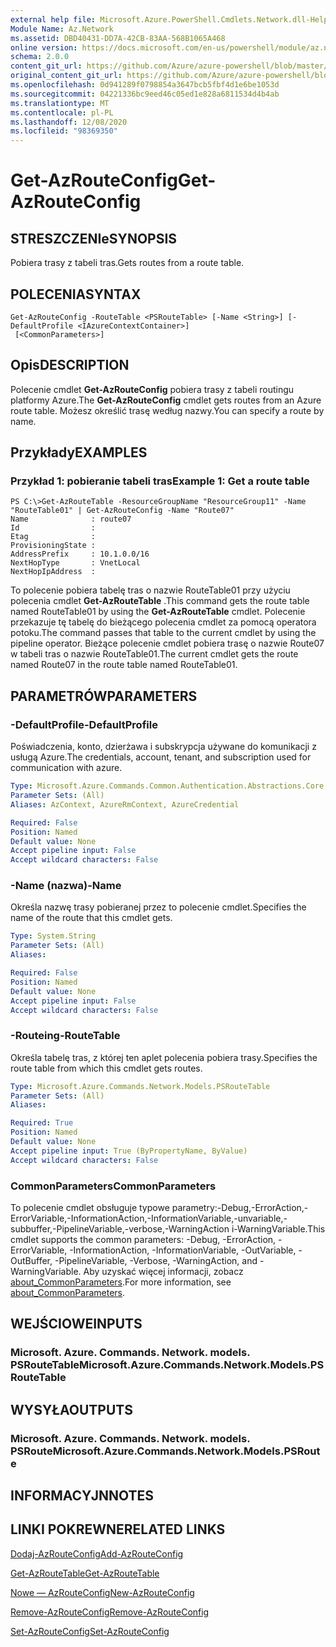 ```yaml
---
external help file: Microsoft.Azure.PowerShell.Cmdlets.Network.dll-Help.xml
Module Name: Az.Network
ms.assetid: DBD40431-DD7A-42CB-83AA-568B1065A468
online version: https://docs.microsoft.com/en-us/powershell/module/az.network/get-azrouteconfig
schema: 2.0.0
content_git_url: https://github.com/Azure/azure-powershell/blob/master/src/Network/Network/help/Get-AzRouteConfig.md
original_content_git_url: https://github.com/Azure/azure-powershell/blob/master/src/Network/Network/help/Get-AzRouteConfig.md
ms.openlocfilehash: 0d941289f0798854a3647bcb5fbf4d1e6be1053d
ms.sourcegitcommit: 04221336bc9eed46c05ed1e828a6811534d4b4ab
ms.translationtype: MT
ms.contentlocale: pl-PL
ms.lasthandoff: 12/08/2020
ms.locfileid: "98369350"
---
```

# <span data-ttu-id="24fad-101">Get-AzRouteConfig</span><span class="sxs-lookup"><span data-stu-id="24fad-101">Get-AzRouteConfig</span></span>

## <span data-ttu-id="24fad-102">STRESZCZENIe</span><span class="sxs-lookup"><span data-stu-id="24fad-102">SYNOPSIS</span></span>
<span data-ttu-id="24fad-103">Pobiera trasy z tabeli tras.</span><span class="sxs-lookup"><span data-stu-id="24fad-103">Gets routes from a route table.</span></span>

## <span data-ttu-id="24fad-104">POLECENIA</span><span class="sxs-lookup"><span data-stu-id="24fad-104">SYNTAX</span></span>

```
Get-AzRouteConfig -RouteTable <PSRouteTable> [-Name <String>] [-DefaultProfile <IAzureContextContainer>]
 [<CommonParameters>]
```

## <span data-ttu-id="24fad-105">Opis</span><span class="sxs-lookup"><span data-stu-id="24fad-105">DESCRIPTION</span></span>
<span data-ttu-id="24fad-106">Polecenie cmdlet **Get-AzRouteConfig** pobiera trasy z tabeli routingu platformy Azure.</span><span class="sxs-lookup"><span data-stu-id="24fad-106">The **Get-AzRouteConfig** cmdlet gets routes from an Azure route table.</span></span>
<span data-ttu-id="24fad-107">Możesz określić trasę według nazwy.</span><span class="sxs-lookup"><span data-stu-id="24fad-107">You can specify a route by name.</span></span>

## <span data-ttu-id="24fad-108">Przykłady</span><span class="sxs-lookup"><span data-stu-id="24fad-108">EXAMPLES</span></span>

### <span data-ttu-id="24fad-109">Przykład 1: pobieranie tabeli tras</span><span class="sxs-lookup"><span data-stu-id="24fad-109">Example 1: Get a route table</span></span>
```
PS C:\>Get-AzRouteTable -ResourceGroupName "ResourceGroup11" -Name "RouteTable01" | Get-AzRouteConfig -Name "Route07"
Name              : route07
Id                : 
Etag              : 
ProvisioningState : 
AddressPrefix     : 10.1.0.0/16
NextHopType       : VnetLocal
NextHopIpAddress  :
```

<span data-ttu-id="24fad-110">To polecenie pobiera tabelę tras o nazwie RouteTable01 przy użyciu polecenia cmdlet **Get-AzRouteTable** .</span><span class="sxs-lookup"><span data-stu-id="24fad-110">This command gets the route table named RouteTable01 by using the **Get-AzRouteTable** cmdlet.</span></span>
<span data-ttu-id="24fad-111">Polecenie przekazuje tę tabelę do bieżącego polecenia cmdlet za pomocą operatora potoku.</span><span class="sxs-lookup"><span data-stu-id="24fad-111">The command passes that table to the current cmdlet by using the pipeline operator.</span></span>
<span data-ttu-id="24fad-112">Bieżące polecenie cmdlet pobiera trasę o nazwie Route07 w tabeli tras o nazwie RouteTable01.</span><span class="sxs-lookup"><span data-stu-id="24fad-112">The current cmdlet gets the route named Route07 in the route table named RouteTable01.</span></span>

## <span data-ttu-id="24fad-113">PARAMETRÓW</span><span class="sxs-lookup"><span data-stu-id="24fad-113">PARAMETERS</span></span>

### <span data-ttu-id="24fad-114">-DefaultProfile</span><span class="sxs-lookup"><span data-stu-id="24fad-114">-DefaultProfile</span></span>
<span data-ttu-id="24fad-115">Poświadczenia, konto, dzierżawa i subskrypcja używane do komunikacji z usługą Azure.</span><span class="sxs-lookup"><span data-stu-id="24fad-115">The credentials, account, tenant, and subscription used for communication with azure.</span></span>

```yaml
Type: Microsoft.Azure.Commands.Common.Authentication.Abstractions.Core.IAzureContextContainer
Parameter Sets: (All)
Aliases: AzContext, AzureRmContext, AzureCredential

Required: False
Position: Named
Default value: None
Accept pipeline input: False
Accept wildcard characters: False
```

### <span data-ttu-id="24fad-116">-Name (nazwa)</span><span class="sxs-lookup"><span data-stu-id="24fad-116">-Name</span></span>
<span data-ttu-id="24fad-117">Określa nazwę trasy pobieranej przez to polecenie cmdlet.</span><span class="sxs-lookup"><span data-stu-id="24fad-117">Specifies the name of the route that this cmdlet gets.</span></span>

```yaml
Type: System.String
Parameter Sets: (All)
Aliases:

Required: False
Position: Named
Default value: None
Accept pipeline input: False
Accept wildcard characters: False
```

### <span data-ttu-id="24fad-118">-Routeing</span><span class="sxs-lookup"><span data-stu-id="24fad-118">-RouteTable</span></span>
<span data-ttu-id="24fad-119">Określa tabelę tras, z której ten aplet polecenia pobiera trasy.</span><span class="sxs-lookup"><span data-stu-id="24fad-119">Specifies the route table from which this cmdlet gets routes.</span></span>

```yaml
Type: Microsoft.Azure.Commands.Network.Models.PSRouteTable
Parameter Sets: (All)
Aliases:

Required: True
Position: Named
Default value: None
Accept pipeline input: True (ByPropertyName, ByValue)
Accept wildcard characters: False
```

### <span data-ttu-id="24fad-120">CommonParameters</span><span class="sxs-lookup"><span data-stu-id="24fad-120">CommonParameters</span></span>
<span data-ttu-id="24fad-121">To polecenie cmdlet obsługuje typowe parametry:-Debug,-ErrorAction,-ErrorVariable,-InformationAction,-InformationVariable,-unvariable,-subbuffer,-PipelineVariable,-verbose,-WarningAction i-WarningVariable.</span><span class="sxs-lookup"><span data-stu-id="24fad-121">This cmdlet supports the common parameters: -Debug, -ErrorAction, -ErrorVariable, -InformationAction, -InformationVariable, -OutVariable, -OutBuffer, -PipelineVariable, -Verbose, -WarningAction, and -WarningVariable.</span></span> <span data-ttu-id="24fad-122">Aby uzyskać więcej informacji, zobacz [about_CommonParameters](http://go.microsoft.com/fwlink/?LinkID=113216).</span><span class="sxs-lookup"><span data-stu-id="24fad-122">For more information, see [about_CommonParameters](http://go.microsoft.com/fwlink/?LinkID=113216).</span></span>

## <span data-ttu-id="24fad-123">WEJŚCIOWE</span><span class="sxs-lookup"><span data-stu-id="24fad-123">INPUTS</span></span>

### <span data-ttu-id="24fad-124">Microsoft. Azure. Commands. Network. models. PSRouteTable</span><span class="sxs-lookup"><span data-stu-id="24fad-124">Microsoft.Azure.Commands.Network.Models.PSRouteTable</span></span>

## <span data-ttu-id="24fad-125">WYSYŁA</span><span class="sxs-lookup"><span data-stu-id="24fad-125">OUTPUTS</span></span>

### <span data-ttu-id="24fad-126">Microsoft. Azure. Commands. Network. models. PSRoute</span><span class="sxs-lookup"><span data-stu-id="24fad-126">Microsoft.Azure.Commands.Network.Models.PSRoute</span></span>

## <span data-ttu-id="24fad-127">INFORMACYJN</span><span class="sxs-lookup"><span data-stu-id="24fad-127">NOTES</span></span>

## <span data-ttu-id="24fad-128">LINKI POKREWNE</span><span class="sxs-lookup"><span data-stu-id="24fad-128">RELATED LINKS</span></span>

[<span data-ttu-id="24fad-129">Dodaj-AzRouteConfig</span><span class="sxs-lookup"><span data-stu-id="24fad-129">Add-AzRouteConfig</span></span>](./Add-AzRouteConfig.md)

[<span data-ttu-id="24fad-130">Get-AzRouteTable</span><span class="sxs-lookup"><span data-stu-id="24fad-130">Get-AzRouteTable</span></span>](./Get-AzRouteTable.md)

[<span data-ttu-id="24fad-131">Nowe — AzRouteConfig</span><span class="sxs-lookup"><span data-stu-id="24fad-131">New-AzRouteConfig</span></span>](./New-AzRouteConfig.md)

[<span data-ttu-id="24fad-132">Remove-AzRouteConfig</span><span class="sxs-lookup"><span data-stu-id="24fad-132">Remove-AzRouteConfig</span></span>](./Remove-AzRouteConfig.md)

[<span data-ttu-id="24fad-133">Set-AzRouteConfig</span><span class="sxs-lookup"><span data-stu-id="24fad-133">Set-AzRouteConfig</span></span>](./Set-AzRouteConfig.md)


